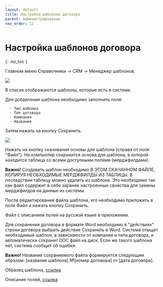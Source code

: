```yaml
---
layout: default
title: Настройка шаблонов договора
parent: Администрирование
nav_order: 12
---
```


# Настройка шаблонов договора
{: .no_toc }

Главном меню Справочники -> СRM -> Менеджер шаблонов.

![](../../images/menu.png)

В списке отображаются шаблоны, которые есть в системе.

Для добавления шаблона необходимо заполнить поля:

      - Тип шаблона
      - Тип договора
      - Компания
      - Название

Затем нажать на кнопку Сохранить.

![](../../images/menu2.png)

Нажать на кнопку скачивания основы для шаблона (справа от поля "Файл"). На компьютер сохранится основа для шаблона, в которой находится таблица со всеми доступными полями (мерджфилдами).

**Важно!**
Создавать шаблон необходимо В ЭТОМ СКАЧАННОМ ФАЙЛЕ, КОПИРУЯ НЕОБХОДИМЫЕ МЕРДЖФИЛДЫ ИЗ ТАБЛИЦЫ. В последствии таблицу можно удалить из шаблона. Это необходимо так как файл содержит в себе заранее настроенные свойства для замены мерджфилдов на данные из системы.

После редактирования файла шаблона, его необходимо приложить в поле Файл и нажать кнопку Сохранить.

Файл с описанием полей на русской языке в приложении.

Для сохранения договора в формате Word необходимо в "действиях" строки договора выбрать действие Сохранить в Word. Система отыщет необходимый шаблон, в зависимости от компании и типа договора, и автоматически сохранит DOC файл на диск. Если же такого шаблона нет, система сообщит об ошибке.

**Важно!**
Название сохраняемого файла формируется следующим образом:
[название шаблона] №[номер договора] от [дата договора].

Образец шаблона, [ссылка](https://www.dropbox.com/s/xyzlihl6kc0uza4/%D0%9E%D0%B1%D1%80%D0%B0%D0%B7%D0%B5%D1%86%20%D1%88%D0%B0%D0%B1%D0%BB%D0%BE%D0%BD%D0%B0.docx?dl=0)

Описание полей, [ссылка](https://www.dropbox.com/s/eo6is4wa47mkzv8/%D0%9E%D0%BF%D0%B8%D1%81%D0%B0%D0%BD%D0%B8%D0%B5%20%D0%BF%D0%BE%D0%BB%D0%B5%D0%B9.docx?dl=0)
